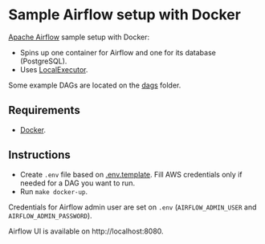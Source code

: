 # Sample Airflow setup with Docker
[Apache Airflow](https://airflow.apache.org/) sample setup with Docker:
- Spins up one container for Airflow and one for its database (PostgreSQL).
- Uses [LocalExecutor](https://airflow.apache.org/docs/apache-airflow/stable/executor/local.html).

Some example DAGs are located on the [dags](dags) folder.

## Requirements
- [Docker](https://www.docker.com/).

## Instructions
- Create `.env` file based on [.env.template](.env.template). Fill AWS credentials only if needed for a DAG you want to run.
- Run `make docker-up`.

Credentials for Airflow admin user are set on `.env` (`AIRFLOW_ADMIN_USER` and `AIRFLOW_ADMIN_PASSWORD`).

Airflow UI is available on http://localhost:8080.
